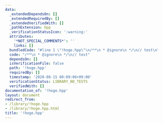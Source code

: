```yaml
---
data:
  _extendedDependsOn: []
  _extendedRequiredBy: []
  _extendedVerifiedWith: []
  _pathExtension: hpp
  _verificationStatusIcon: ':warning:'
  attributes:
    '*NOT_SPECIAL_COMMENTS*': ''
    links: []
  bundledCode: "#line 1 \"!hoge.hpp\"\n/**\n * @ignore\n */\n// test\n"
  code: "/**\n * @ignore\n */\n// test"
  dependsOn: []
  isVerificationFile: false
  path: '!hoge.hpp'
  requiredBy: []
  timestamp: '2020-08-15 00:09:06+09:00'
  verificationStatus: LIBRARY_NO_TESTS
  verifiedWith: []
documentation_of: '!hoge.hpp'
layout: document
redirect_from:
- /library/!hoge.hpp
- /library/!hoge.hpp.html
title: '!hoge.hpp'
---
```

